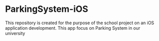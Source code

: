 # ParkingSystem-iOS
This repository is created for the purpose of the school project on an iOS application development. This app focus on Parking System in our university
